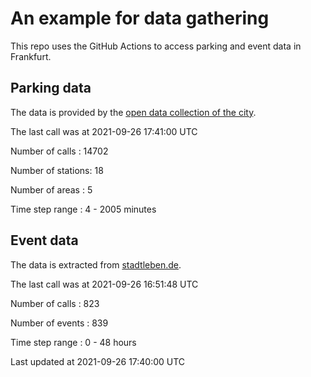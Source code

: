 # An example for data gathering

This repo uses the GitHub Actions to access parking and event data in Frankfurt.

## Parking data
The data is provided by the [open data collection of the city](https://www.offenedaten.frankfurt.de/).

The last call was at 2021-09-26 17:41:00 UTC

Number of calls   : 14702

Number of stations:    18

Number of areas   :     5

Time step range   :     4 -  2005 minutes


## Event data
The data is extracted from [stadtleben.de](https://stadtleben.de/frankfurt/).

The last call was at 2021-09-26 16:51:48 UTC

Number of calls   : 823

Number of events  : 839

Time step range   :   0 -  48 hours


Last updated at 2021-09-26 17:40:00 UTC
